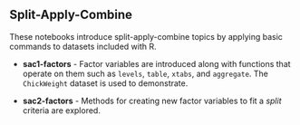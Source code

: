 Split-Apply-Combine
-------------------

These notebooks introduce split-apply-combine topics by applying
basic commands to datasets included with R.

* __sac1-factors__ - Factor variables are introduced along with
  functions that operate on them such as `levels`, `table`,
  `xtabs`, and `aggregate`.  The `ChickWeight` dataset is used
  to demonstrate.

* __sac2-factors__ - Methods for creating new factor variables
  to fit a *split* criteria are explored.
